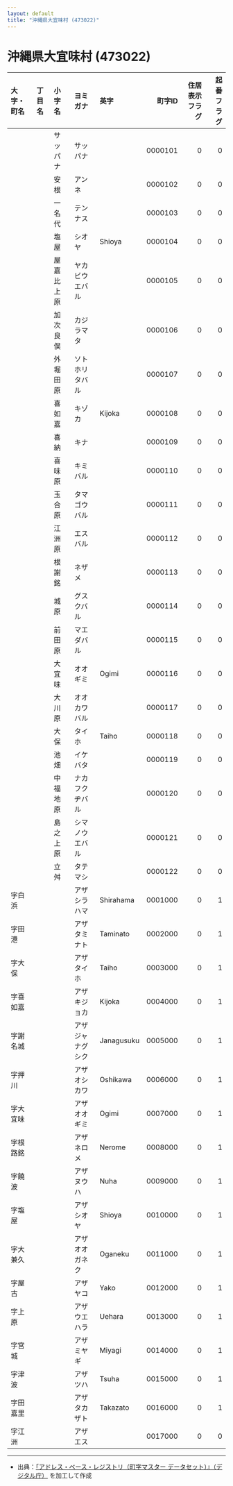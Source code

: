 ```yaml
---
layout: default
title: "沖縄県大宜味村 (473022)"
---
```


# 沖縄県大宜味村 (473022)

| 大字・町名 | 丁目名 | 小字名 | ヨミガナ | 英字 | 町字ID | 住居表示フラグ | 起番フラグ |
|:--------|:------|:------|:-----------------|:---------------------|--------:|----------:|--------:|
|  |  | サッパナ | サッパナ |  | 0000101 | 0 | 0 |
|  |  | 安根 | アンネ |  | 0000102 | 0 | 0 |
|  |  | 一名代 | テンナス |  | 0000103 | 0 | 0 |
|  |  | 塩屋 | シオヤ | Shioya | 0000104 | 0 | 0 |
|  |  | 屋嘉比上原 | ヤカビウエバル |  | 0000105 | 0 | 0 |
|  |  | 加次良俣 | カジラマタ |  | 0000106 | 0 | 0 |
|  |  | 外堀田原 | ソトホリタバル |  | 0000107 | 0 | 0 |
|  |  | 喜如嘉 | キゾカ | Kijoka | 0000108 | 0 | 0 |
|  |  | 喜納 | キナ |  | 0000109 | 0 | 0 |
|  |  | 喜味原 | キミバル |  | 0000110 | 0 | 0 |
|  |  | 玉合原 | タマゴウバル |  | 0000111 | 0 | 0 |
|  |  | 江洲原 | エスバル |  | 0000112 | 0 | 0 |
|  |  | 根謝銘 | ネザメ |  | 0000113 | 0 | 0 |
|  |  | 城原 | グスクバル |  | 0000114 | 0 | 0 |
|  |  | 前田原 | マエダバル |  | 0000115 | 0 | 0 |
|  |  | 大宜味 | オオギミ | Ogimi | 0000116 | 0 | 0 |
|  |  | 大川原 | オオカワバル |  | 0000117 | 0 | 0 |
|  |  | 大保 | タイホ | Taiho | 0000118 | 0 | 0 |
|  |  | 池畑 | イケバタ |  | 0000119 | 0 | 0 |
|  |  | 中福地原 | ナカフクヂバル |  | 0000120 | 0 | 0 |
|  |  | 島之上原 | シマノウエバル |  | 0000121 | 0 | 0 |
|  |  | 立舛 | タテマシ |  | 0000122 | 0 | 0 |
| 字白浜 |  |  | アザシラハマ | Shirahama | 0001000 | 0 | 1 |
| 字田港 |  |  | アザタミナト | Taminato | 0002000 | 0 | 1 |
| 字大保 |  |  | アザタイホ | Taiho | 0003000 | 0 | 1 |
| 字喜如嘉 |  |  | アザキジョカ | Kijoka | 0004000 | 0 | 1 |
| 字謝名城 |  |  | アザジャナグシク | Janagusuku | 0005000 | 0 | 1 |
| 字押川 |  |  | アザオシカワ | Oshikawa | 0006000 | 0 | 1 |
| 字大宜味 |  |  | アザオオギミ | Ogimi | 0007000 | 0 | 1 |
| 字根路銘 |  |  | アザネロメ | Nerome | 0008000 | 0 | 1 |
| 字饒波 |  |  | アザヌウハ | Nuha | 0009000 | 0 | 1 |
| 字塩屋 |  |  | アザシオヤ | Shioya | 0010000 | 0 | 1 |
| 字大兼久 |  |  | アザオオガネク | Oganeku | 0011000 | 0 | 1 |
| 字屋古 |  |  | アザヤコ | Yako | 0012000 | 0 | 1 |
| 字上原 |  |  | アザウエハラ | Uehara | 0013000 | 0 | 1 |
| 字宮城 |  |  | アザミヤギ | Miyagi | 0014000 | 0 | 1 |
| 字津波 |  |  | アザツハ | Tsuha | 0015000 | 0 | 1 |
| 字田嘉里 |  |  | アザタカザト | Takazato | 0016000 | 0 | 1 |
| 字江洲 |  |  | アザエス |  | 0017000 | 0 | 0 |

---

- 出典：[「アドレス・ベース・レジストリ（町字マスター データセット）』（デジタル庁）](https://www.digital.go.jp/policies/base_registry_address/) を加工して作成